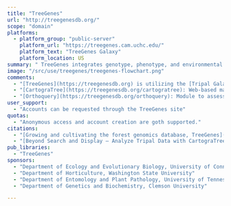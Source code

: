 ```yaml
---
title: "TreeGenes"
url: "http://treegenesdb.org/"
scope: "domain"
platforms:
  - platform_group: "public-server"
    platform_url: "https://treegenes.cam.uchc.edu/"
    platform_text: "TreeGenes Galaxy"
    platform_location: US
summary: " TreeGenes integrates genotype, phenotype, and environmental data that can be processed for association mapping and landscape genomics, with a focus on forest trees. This functionality is provided by [Tripal Galaxy](https://github.com/tripal/tripal_galaxy), a module for [Tripal](http://tripal.info) that provides seamless support for running Galaxy workflows directly in the site. Users can analyze data provided by TreeGenes or their own."
image: "/src/use/treegenes/treegenes-flowchart.png"
comments:
  - "[TreeGenes](https://treegenesdb.org) is utilizing the [Tripal Galaxy API](https://github.com/tripal/tripal_galaxy) in order to provide seamless Galaxy workflow support to users on the site. Examples currently in development"
  - "[CartograTree](https://treegenesdb.org/cartogratree): Web-based map-driven module to provide association and landscape genomics. Uses [Sambada](https://github.com/Sylvie/sambada)"
  - "[Orthoquery](https://treegenesdb.org/orthoquery): Module to assess and visualize gene family evolution. Uses tools: [VSEARCH](https://github.com/torognes/vsearch), [OrthoFinder](https://github.com/davidemms/OrthoFinder), [Diamond](https://github.com/bbuchfink/diamond) and [TransDecoder](https://github.com/TransDecoder/TransDecoder/wiki)"
user_support:
  - "Accounts can be requested through the TreeGenes site"
quotas:
  - "Anonymous access and account creation are goth supported."
citations:
  - "[Growing and cultivating the forest genomics database, TreeGenes](https://doi.org/10.1093/database/bay084), Taylor Falk, Nic Herndon, Emily Grau, Sean Buehler, Peter Richter, Sumaira Zaman, Eliza M Baker, Risharde Ramnath, Stephen Ficklin, Margaret Staton, Frank A Feltus, Sook Jung, Doreen Main, Jill L Wegrzyn. *Database*, Volume 2018, 1 January 2018, bay084, doi: 10.1093/database/bay084"
  - "[Beyond Search and Display – Analyze Tripal Data with CartograTree](https://depot.galaxyproject.org/hub/attachments/events/2019-pag/Buehler_PAG_2019_CartograTree.pdf), by Sean Buehler, presented at [Plant and Animal Genome XXVII (PAG 2019)](/src/events/2019-pag/index.md)"
pub_libraries:
  - "TreeGenes"
sponsors:
  - "Department of Ecology and Evolutionary Biology, University of Connecticut"
  - "Department of Horticulture, Washington State University"
  - "Department of Entomology and Plant Pathology, University of Tennessee"
  - "Department of Genetics and Biochemistry, Clemson University"

---
```

